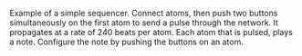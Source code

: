 Example of a simple sequencer. Connect atoms, then push two buttons
simultaneously on the first atom to send a pulse through the network.
It propagates at a rate of 240 beats per atom. Each atom that is
pulsed, plays a note. Configure the note by pushing the buttons on an
atom.
